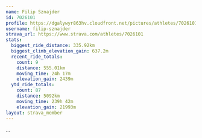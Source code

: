 ```yaml
---
name: Filip Sznajder
id: 7026101
profile: https://dgalywyr863hv.cloudfront.net/pictures/athletes/7026101/2123836/17/large.jpg
username: filip-sznajder
strava_url: https://www.strava.com/athletes/7026101
stats:
  biggest_ride_distance: 335.92km
  biggest_climb_elevation_gain: 637.2m
  recent_ride_totals:
    count: 9
    distance: 555.01km
    moving_time: 24h 17m
    elevation_gain: 2439m
  ytd_ride_totals:
    count: 87
    distance: 5092km
    moving_time: 239h 42m
    elevation_gain: 21993m
layout: strava_member
--- 
```

...
